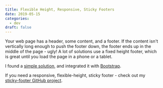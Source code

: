 ```yaml
---
title: Flexible Height, Responsive, Sticky Footers
date: 2019-05-15
categories:
  - dev
draft: false
---
```


Your web page has a header, some content, and a footer. If the content isn't vertically long enough to push the footer
down, the footer ends up in the middle of the page - ugly! A lot of solutions use a fixed height footer, which is great
until you load the page in a phone or a tablet.


I found a [simple solution](http://galengidman.com/2014/03/25/responsive-flexible-height-sticky-footers-in-css/), and
integrated it with [Bootstrap](http://getbootstrap.com/).


If you need a responsive, flexible-height, sticky footer - check out my [sticky-footer GitHub
project](https://github.com/kpb/sticky-footer).
